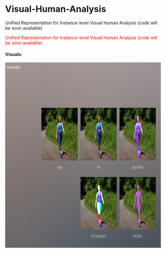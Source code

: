 # Visual-Human-Analysis
Unified Representation for Instance-level Visual Human Analysis (code will be soon available)  

<span style="color: red;">Unified Representation for Instance-level Visual Human Analysis (code will be soon available)</span>



#### Visuals:
<p align="center">
<img src="Screenshot from 2024-09-27 15-47-22.png" width="800" height="600">
</p>
